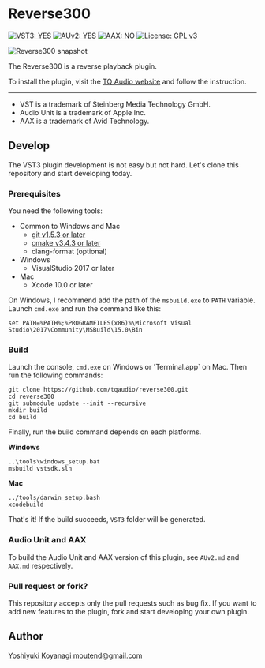 Reverse300
==========

[![VST3: YES](https://img.shields.io/badge/VST3-YES-blue.svg)](https://www.steinberg.net/en/company/technologies/vst3.html)
[![AUv2: YES](https://img.shields.io/badge/AUv2-YES-blue.svg)](https://developer.apple.com/documentation/audiounit)
[![AAX: NO](https://img.shields.io/badge/AAX-NO-red.svg)](http://apps.avid.com/aax-portal/)
[![License: GPL v3](https://img.shields.io/badge/License-GPLv3-blue.svg)](https://www.gnu.org/licenses/gpl-3.0)

![Reverse300 snapshot](https://tqaudio.github.io/img/reverse300.png)

The Reverse300 is a reverse playback plugin.

To install the plugin, visit the [TQ Audio website](https://tqaudio.github.io/products/reverse300) and follow the instruction.

----------------

- VST is a trademark of Steinberg Media Technology GmbH.
- Audio Unit is a trademark of Apple Inc.
- AAX is a trademark of Avid Technology.

## Develop

The VST3 plugin development is not easy but not hard. Let's clone this repository and start developing today.

### Prerequisites

You need the following tools:

- Common to Windows and Mac
  - [git v1.5.3 or later](https://git-scm.com/downloads)
  - [cmake v3.4.3 or later](https://cmake.org/download/)
  - clang-format (optional)
- Windows
  - VisualStudio 2017 or later
- Mac
  - Xcode 10.0 or later

On Windows, I recommend add the path of the `msbuild.exe` to `PATH` variable. Launch `cmd.exe` and run the command like this:

```console
set PATH=%PATH%;%PROGRAMFILES(x86)%\Microsoft Visual Studio\2017\Community\MSBuild\15.0\Bin
```

### Build

Launch the console, `cmd.exe` on Windows or 'Terminal.app` on Mac. Then run the following commands:

```console
git clone https://github.com/tqaudio/reverse300.git
cd reverse300
git submodule update --init --recursive
mkdir build
cd build
```

Finally, run the build command depends on each platforms.

**Windows**

```console
..\tools\windows_setup.bat
msbuild vstsdk.sln
```

**Mac**

```console
../tools/darwin_setup.bash
xcodebuild
```

That's it! If the build succeeds, `VST3` folder will be generated.

### Audio Unit and AAX

To build the Audio Unit and AAX version of this plugin, see `AUv2.md` and `AAX.md` respectively.

### Pull request or fork?

This repository accepts only the pull requests such as bug fix. If you want to add new features to the plugin, fork and start developing your own plugin.

## Author

[Yoshiyuki Koyanagi <moutend@gmail.com>](https://github.com/moutend)
